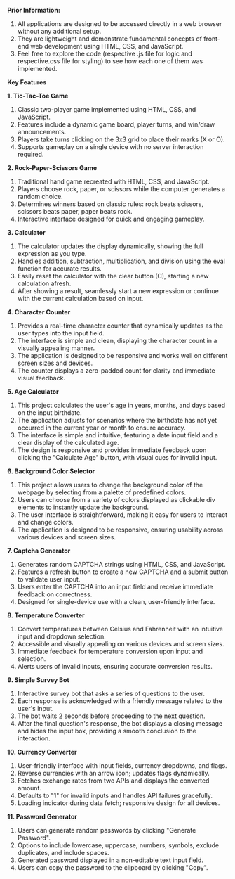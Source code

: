 **Prior Information:**

1. All applications are designed to be accessed directly in a web browser without any additional setup.
2. They are lightweight and demonstrate fundamental concepts of front-end web development using HTML, CSS, and JavaScript.
3. Feel free to explore the code (respective .js file for logic and respective.css file for styling) to see how each one of them was implemented.

**Key Features**

**1. Tic-Tac-Toe Game**

1. Classic two-player game implemented using HTML, CSS, and JavaScript.
2. Features include a dynamic game board, player turns, and win/draw announcements.
3. Players take turns clicking on the 3x3 grid to place their marks (X or O).
4. Supports gameplay on a single device with no server interaction required.

**2. Rock-Paper-Scissors Game**

1. Traditional hand game recreated with HTML, CSS, and JavaScript.
2. Players choose rock, paper, or scissors while the computer generates a random choice.
3. Determines winners based on classic rules: rock beats scissors, scissors beats paper, paper beats rock.
4. Interactive interface designed for quick and engaging gameplay.

**3. Calculator**

1. The calculator updates the display dynamically, showing the full expression as you type.
2. Handles addition, subtraction, multiplication, and division using the eval function for accurate results.
3. Easily reset the calculator with the clear button (C), starting a new calculation afresh.
4. After showing a result, seamlessly start a new expression or continue with the current calculation based on input.

**4. Character Counter**

1. Provides a real-time character counter that dynamically updates as the user types into the input field.
2. The interface is simple and clean, displaying the character count in a visually appealing manner.
3. The application is designed to be responsive and works well on different screen sizes and devices.
4. The counter displays a zero-padded count for clarity and immediate visual feedback.

**5. Age Calculator**

1. This project calculates the user's age in years, months, and days based on the input birthdate.
2. The application adjusts for scenarios where the birthdate has not yet occurred in the current year or month to ensure accuracy.
3. The interface is simple and intuitive, featuring a date input field and a clear display of the calculated age.
4. The design is responsive and provides immediate feedback upon clicking the "Calculate Age" button, with visual cues for invalid input.

**6. Background Color Selector**

1. This project allows users to change the background color of the webpage by selecting from a palette of predefined colors.
2. Users can choose from a variety of colors displayed as clickable div elements to instantly update the background.
3. The user interface is straightforward, making it easy for users to interact and change colors.
4. The application is designed to be responsive, ensuring usability across various devices and screen sizes.

**7. Captcha Generator**

1. Generates random CAPTCHA strings using HTML, CSS, and JavaScript.
2. Features a refresh button to create a new CAPTCHA and a submit button to validate user input.
3. Users enter the CAPTCHA into an input field and receive immediate feedback on correctness.
4. Designed for single-device use with a clean, user-friendly interface.

**8. Temperature Converter**

1. Convert temperatures between Celsius and Fahrenheit with an intuitive input and dropdown selection.
2. Accessible and visually appealing on various devices and screen sizes.
3. Immediate feedback for temperature conversion upon input and selection.
4. Alerts users of invalid inputs, ensuring accurate conversion results.

**9. Simple Survey Bot**

1. Interactive survey bot that asks a series of questions to the user.
2. Each response is acknowledged with a friendly message related to the user's input.
3. The bot waits 2 seconds before proceeding to the next question.
4. After the final question's response, the bot displays a closing message and hides the input box, providing a smooth conclusion to the interaction.

**10. Currency Converter**

1. User-friendly interface with input fields, currency dropdowns, and flags.
2. Reverse currencies with an arrow icon; updates flags dynamically.
3. Fetches exchange rates from two APIs and displays the converted amount.
4. Defaults to "1" for invalid inputs and handles API failures gracefully.
5. Loading indicator during data fetch; responsive design for all devices.

**11. Password Generator**

1. Users can generate random passwords by clicking "Generate Password".
2. Options to include lowercase, uppercase, numbers, symbols, exclude duplicates, and include spaces.
3. Generated password displayed in a non-editable text input field.
4. Users can copy the password to the clipboard by clicking "Copy".
